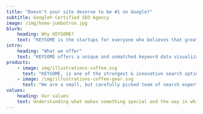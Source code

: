 ```yaml
---
title: "Doesn't your site deserve to be #1 on Google?"
subtitle: Google® Certified SEO Agency
image: /img/home-jumbotron.jpg
blurb:
    heading: Why KEYSOME?
    text: "KEYSOME is the startups for everyone who believes that great ideas deserve its best. We tackle the most challenging problems & build products that have real impact. We turn any real-world use-cases into enduring products & passionately crafted platforms. Intelligent marketing solutions are at the heart of everything we do."
intro:
    heading: "What we offer"
    text: "KEYSOME offers a unique and unmatched keyword data visualization, competitor analysis and link research. With a well-trained team and robust process, we offer our clients a wide range of search optimization-related services, supplemented by industry-ready search strategies."
products:
    - image: img/illustrations-coffee.svg
      text: "KEYSOME, is one of the strongest & innovative search optimization agency. We're pround to care to make a social impact and support local communities. Check our blogs, or contact us directly to learn more about us."
    - image: /img/illustrations-coffee-gear.svg
      text: "We are a small, but carefully picked team of search experts armed with the right gear and tools for every kind of experience level. No matter if your company is small or big, we just want to bring you value-for-money services."
values:
    heading: Our values
    text: Understanding what makes something special and the way in which it answers real and perceived needs — the brand's values — is essential in creating a successful brand. No idea is a bad idea. Its an exciting activity full of hope and promise, full of expectations. Get it right and you are one third of the way there.
---
```


